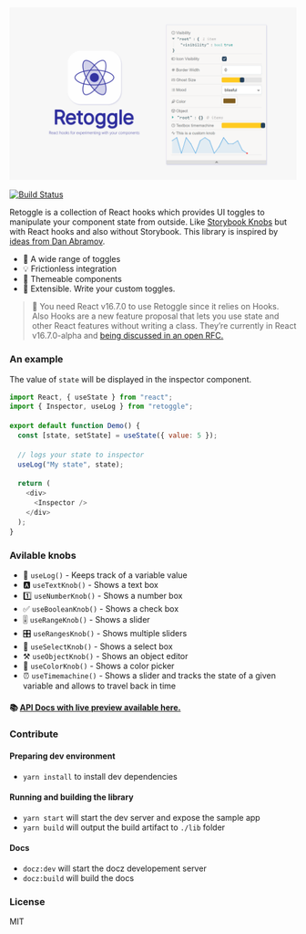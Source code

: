 <div  align="center">
<img src="./docs/Retoggle.png" />
</div>

[![Build Status](https://travis-ci.org/Raathigesh/storyhooks.svg?branch=master)](https://travis-ci.org/Raathigesh/storyhooks)

Retoggle is a collection of React hooks which provides UI toggles to manipulate your component state from outside. Like [Storybook Knobs](https://www.npmjs.com/package/@storybook/addon-knobs) but with React hooks and also without Storybook. This library is inspired by [ideas from Dan Abramov](https://twitter.com/dan_abramov/status/1058834904207761409).

- 🎉 A wide range of toggles
- 💡 Frictionless integration
- 🎨 Themeable components
- 🎁 Extensible. Write your custom toggles.

> 🚨 You need React v16.7.0 to use Retoggle since it relies on Hooks. Also Hooks are a new feature proposal that lets you use state and other React features without writing a class. They’re currently in React v16.7.0-alpha and [being discussed in an open RFC.](https://github.com/reactjs/rfcs/pull/68)

### An example

The value of `state` will be displayed in the inspector component.

```javascript
import React, { useState } from "react";
import { Inspector, useLog } from "retoggle";

export default function Demo() {
  const [state, setState] = useState({ value: 5 });

  // logs your state to inspector
  useLog("My state", state);

  return (
    <div>
      <Inspector />
    </div>
  );
}
```

### Avilable knobs

- 📝 `useLog()` - Keeps track of a variable value
- 🅰 `useTextKnob()` - Shows a text box
- 1️⃣ `useNumberKnob()` - Shows a number box
- ✅️ `useBooleanKnob()` - Shows a check box
- 🎚 `useRangeKnob()` - Shows a slider
- 🎛 `useRangesKnob()` - Shows multiple sliders
- 🎏 `useSelectKnob()` - Shows a select box
- ⚒ `useObjectKnob()` - Shows an object editor
- 🎨 `useColorKnob()` - Shows a color picker
- ⏰ `useTimemachine()` - Shows a slider and tracks the state of a given variable and allows to travel back in time

#### 📚 [API Docs with live preview available here.](https://storyhooks.debuggable.io)

### Contribute

#### Preparing dev environment

- `yarn install` to install dev dependencies

#### Running and building the library

- `yarn start` will start the dev server and expose the sample app
- `yarn build` will output the build artifact to `./lib` folder

#### Docs

- `docz:dev` will start the docz developement server
- `docz:build` will build the docs

### License

MIT
